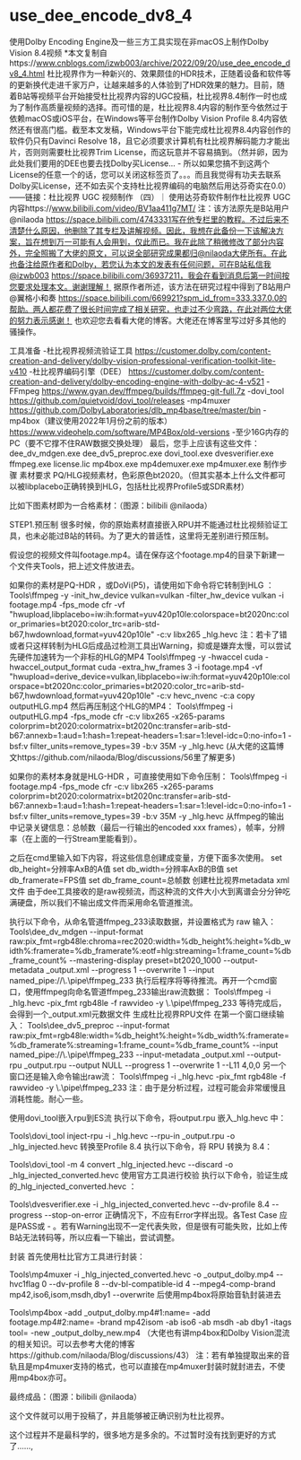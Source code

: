 # use_dee_encode_dv8_4
使用Dolby Encoding Engine及一些三方工具实现在非macOS上制作Dolby Vision 8.4视频
*本文复制自https://www.cnblogs.com/izwb003/archive/2022/09/20/use_dee_encode_dv8_4.html
杜比视界作为一种新兴的、效果颇佳的HDR技术，正随着设备和软件等的更新换代走进千家万户，让越来越多的人体验到了HDR效果的魅力。目前，随着B站等视频平台开始接受杜比视界内容的UGC投稿，杜比视界8.4制作一时也成为了制作高质量视频的选择。而可惜的是，杜比视界8.4内容的制作至今依然过于依赖macOS或iOS平台，在Windows等平台制作Dolby Vision Profile 8.4内容依然还有很高门槛。截至本文发稿，Windows平台下能完成杜比视界8.4内容创作的软件仍只有Davinci Resolve 18，且它必须要求计算机有杜比视界解码能力才能出片，否则则需要杜比视界Trim License，而这玩意并不容易搞到。（然并卵，因为此处我们要用的DEE也要去找Dolby买License... - 所以如果您搞不到这两个License的任意一个的话，您可以关闭这标签页了。。。而且我觉得有功夫去联系Dolby买License，还不如去买个支持杜比视界编码的电脑然后用达芬奇实在0.0）——链接：杜比视界 UGC 视频制作 （四）｜ 使用达芬奇软件制作杜比视界 UGC 内容https://www.bilibili.com/video/BV1aa411g7MT/
注：该方法原先是B站用户@nilaoda https://space.bilibili.com/4743331写在他专栏里的教程。不过后来不清楚什么原因，他删除了其专栏及讲解视频。因此，我想在此备份一下该解决方案，旨在想到万一可能有人会用到，仅此而已。我在此除了稍微修改了部分内容外，完全照搬了大佬的原文，可以说全部研究成果都归@nilaoda大佬所有。在此也备注给原作者和Dolby，若您认为本文的发表有任何问题，可在B站私信我@izwb003 https://space.bilibili.com/36937211，我会在看到消息后第一时间按您要求处理本文。谢谢理解！
据原作者所述，该方法在研究过程中得到了B站用户@翼格小和奏 https://space.bilibili.com/669921?spm_id_from=333.337.0.0的帮助。两人都花费了很长时间完成了相关研究，也走过不少弯路，在此对两位大佬的努力表示感谢！
也欢迎您去看看大佬的博客。大佬还在博客里写过好多其他的骚操作。

工具准备
-杜比视界视频流验证工具
https://customer.dolby.com/content-creation-and-delivery/dolby-vision-professional-verification-toolkit-lite-v410
-杜比视界编码引擎（DEE）
https://customer.dolby.com/content-creation-and-delivery/dolby-encoding-engine-with-dolby-ac-4-v521
-FFmpeg
https://www.gyan.dev/ffmpeg/builds/ffmpeg-git-full.7z
-dovi_tool
https://github.com/quietvoid/dovi_tool/releases
-mp4muxer
https://github.com/DolbyLaboratories/dlb_mp4base/tree/master/bin
-mp4box（建议使用2022年1月份之前的版本）
https://www.videohelp.com/software/MP4Box/old-versions
-至少16G内存的PC（要不它撑不住RAW数据交换处理）
最后，您手上应该有这些文件：
dee_dv_mdgen.exe
dee_dv5_preproc.exe
dovi_tool.exe
dvesverifier.exe
ffmpeg.exe
license.lic
mp4box.exe
mp4demuxer.exe
mp4muxer.exe
制作步骤
素材要求
PQ/HLG视频素材，色彩原色bt2020。（但其实基本上什么文件都可以被libplacebo正确转换到HLG，包括杜比视界Profile5或SDR素材）

比如下图素材即为一合格素材：（图源：bilibili @nilaoda）
 
STEP1.预压制
很多时候，你的原始素材直接嵌入RPU并不能通过杜比视频验证工具，也未必能过B站的转码。为了更大的普适性，这里将无差别进行预压制。

假设您的视频文件叫footage.mp4。请在保存这个footage.mp4的目录下新建一个文件夹Tools，把上述文件放进去。

如果你的素材是PQ-HDR ，或DoVi(P5)，请使用如下命令将它转制到HLG ：
Tools\ffmpeg -y -init_hw_device vulkan=vulkan -filter_hw_device vulkan -i footage.mp4 -fps_mode cfr -vf "hwupload,libplacebo=iw:ih:format=yuv420p10le:colorspace=bt2020nc:color_primaries=bt2020:color_trc=arib-std-b67,hwdownload,format=yuv420p10le" -c:v libx265 _hlg.hevc
注：若卡了错或者只这样转制为HLG后成品过检测工具出Warning，抑或是嫌弃太慢，可以尝试先硬件加速转为一个非标的HLG的MP4
Tools\ffmpeg -y -hwaccel cuda -hwaccel_output_format cuda -extra_hw_frames 3 -i footage.mp4 -vf "hwupload=derive_device=vulkan,libplacebo=iw:ih:format=yuv420p10le:colorspace=bt2020nc:color_primaries=bt2020:color_trc=arib-std-b67,hwdownload,format=yuv420p10le" -c:v hevc_nvenc -c:a copy outputHLG.mp4
然后再压制这个HLG的MP4：
Tools\ffmpeg -i outputHLG.mp4 -fps_mode cfr -c:v libx265 -x265-params colorprim=bt2020:colormatrix=bt2020nc:transfer=arib-std-b67:annexb=1:aud=1:hash=1:repeat-headers=1:sar=1:level-idc=0:no-info=1 -bsf:v filter_units=remove_types=39 -b:v 35M -y _hlg.hevc
(从大佬的这篇博文https://github.com/nilaoda/Blog/discussions/56里了解更多)

如果你的素材本身就是HLG-HDR ，可直接使用如下命令压制：
Tools\ffmpeg -i footage.mp4 -fps_mode cfr -c:v libx265 -x265-params colorprim=bt2020:colormatrix=bt2020nc:transfer=arib-std-b67:annexb=1:aud=1:hash=1:repeat-headers=1:sar=1:level-idc=0:no-info=1 -bsf:v filter_units=remove_types=39 -b:v 35M -y _hlg.hevc
从ffmpeg的输出中记录关键信息：总帧数（最后一行输出的encoded xxx frames），帧率，分辨率（在上面的一行Stream里能看到）。

之后在cmd里输入如下内容，将这些信息创建成变量，方便下面多次使用。
set db_height=分辨率AxB的A值
set db_width=分辨率AxB的B值
set db_framerate=FPS值
set db_frame_count=总帧数
创建杜比视界metadata xml文件
由于dee工具接收的是raw视频流，而这种流的文件大小大到离谱会分分钟吃满硬盘，所以我们不输出成文件而采用命名管道推流。

执行以下命令，从命名管道ffmpeg_233读取数据，并设置格式为 raw 输入：
Tools\dee_dv_mdgen --input-format raw:pix_fmt=rgb48le:chroma=rec2020:width=%db_height%:height=%db_width%:framerate=%db_framerate%:eotf=hlg:streaming=1:frame_count=%db_frame_count% --mastering-display preset=bt2020_1000 --output-metadata _output.xml --progress 1 --overwrite 1 --input named_pipe://\\.\pipe\ffmpeg_233
执行后程序将等待推流。再开一个cmd窗口，使用ffmpeg向命名管道ffmpeg_233输出raw流数据：
Tools\ffmpeg -i _hlg.hevc -pix_fmt rgb48le -f rawvideo -y \\.\pipe\ffmpeg_233
等待完成后，会得到一个_output.xml元数据文件
生成杜比视界RPU文件
在第一个窗口继续输入：
Tools\dee_dv5_preproc --input-format raw:pix_fmt=rgb48le:width=%db_height%:height=%db_width%:framerate=%db_framerate%:streaming=1:frame_count=%db_frame_count% --input named_pipe://\\.\pipe\ffmpeg_233 --input-metadata _output.xml --output-rpu _output.rpu --output NULL --progress 1 --overwrite 1 --L11 4,0,0
另一个窗口还是输入命令输出raw流：
Tools\ffmpeg -i _hlg.hevc -pix_fmt rgb48le -f rawvideo -y \\.\pipe\ffmpeg_233
注：由于是分析过程，过程可能会非常缓慢且消耗性能。耐心一些。

使用dovi_tool嵌入rpu到ES流
执行以下命令，将output.rpu 嵌入_hlg.hevc 中：

Tools\dovi_tool inject-rpu -i _hlg.hevc --rpu-in _output.rpu -o _hlg_injected.hevc
转换至Profile 8.4
执行以下命令，将 RPU 转换为 8.4：

Tools\dovi_tool -m 4 convert _hlg_injected.hevc --discard -o _hlg_injected_converted.hevc
使用官方工具进行校验
执行以下命令，验证生成的_hlg_injected_converted.hevc ：

Tools\dvesverifier.exe -i _hlg_injected_converted.hevc --dv-profile 8.4 --progress --stop-on-error
正确情况下，不应有Error字样出现。各Test Case 应是PASS或 - 。若有Warning出现不一定代表失败，但是很有可能失败，比如上传B站无法转码等，所以应看一下输出，尝试调整。

封装
首先使用杜比官方工具进行封装：

Tools\mp4muxer -i _hlg_injected_converted.hevc -o _output_dolby.mp4 --hvc1flag 0 --dv-profile 8 --dv-bl-compatible-id 4 --mpeg4-comp-brand mp42,iso6,isom,msdh,dby1 --overwrite
后使用mp4box将原始音轨封装进去

Tools\mp4box -add _output_dolby.mp4#1:name= -add footage.mp4#2:name= -brand mp42isom -ab iso6 -ab msdh -ab dby1 -itags tool= -new _output_dolby_new.mp4
（大佬也有讲mp4box和Dolby Vision混流的相关知识。可以去参考大佬的博客https://github.com/nilaoda/Blog/discussions/43）
注：若有单独提取出来的音轨且是mp4muxer支持的格式，也可以直接在mp4muxer封装时就封进去，不使用mp4box亦可。

最终成品：（图源：bilibili @nilaoda）
 

这个文件就可以用于投稿了，并且能够被正确识别为杜比视界。

这个过程并不是最科学的，很多地方是多余的。不过暂时没有找到更好的方式了……,
